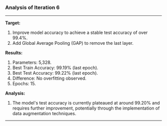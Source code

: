 ### Analysis of Iteration 6

---

**Target:**
1. Improve model accuracy to achieve a stable test accuracy of over 99.4%.
2. Add Global Average Pooling (GAP) to remove the last layer.

**Results:**
1. Parameters: 5,328.
2. Best Train Accuracy: 99.19% (last epoch).
3. Best Test Accuracy: 99.22% (last epoch).
4. Difference: No overfitting observed.
5. Epochs: 15.

**Analysis:**
1. The model's test accuracy is currently plateaued at around 99.20% and requires further improvement, potentially through the implementation of data augmentation techniques.

---
